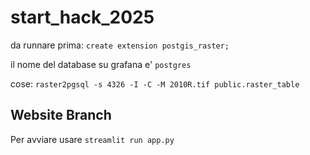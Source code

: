 # start_hack_2025

da runnare prima: `create extension postgis_raster;`

il nome del database su grafana e' `postgres`

cose: `raster2pgsql -s 4326 -I -C -M 2010R.tif public.raster_table`

## Website Branch

Per avviare usare `streamlit run app.py`